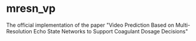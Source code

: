 # mresn_vp
The official implementation of the paper "Video Prediction Based on Multi-Resolution Echo State Networks to Support Coagulant Dosage Decisions"
